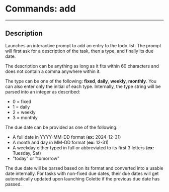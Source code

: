 # Commands: add

---

## Description

Launches an interactive prompt to add an entry to the todo list. The prompt will first ask for a description of the task, then a type, and finally its due date.

The description can be anything as long as it fits within 60 characters and does not contain a comma anywhere within it.

The type can be one of the following: **fixed**, **daily**, **weekly**, **monthly**. You can also enter only the initial of each type. Internally, the type string will be parsed into an integer as described:

- 0 = fixed
- 1 = daily
- 2 = weekly
- 3 = monthly

The due date can be provided as one of the following:

- A full date in YYYY-MM-DD format (**ex:** 2024-12-31)
- A month and day in MM-DD format (**ex:** 12-31)
- A weekday either typed in full or abbreviated to its first 3 letters (**ex:** Tuesday, Sat)
- "today" or "tomorrow"

The due date will be parsed based on its format and converted into a usable date internally. For tasks with non-fixed due dates, their due dates will get automatically updated upon launching Colette if the previous due date has passed.